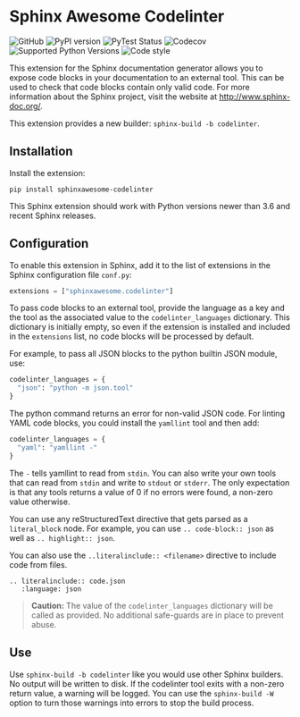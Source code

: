 # Sphinx Awesome Codelinter

![GitHub](https://img.shields.io/github/license/kai687/sphinxawesome-codelinter?color=blue&style=for-the-badge)
![PyPI version](https://img.shields.io/pypi/v/sphinxawesome-codelinter?style=for-the-badge)
![PyTest Status](https://img.shields.io/github/workflow/status/kai687/sphinxawesome-codelinter/Run%20unit%20tests%20against%20different%20versions%20of%20Python?label=tests&style=for-the-badge)
![Codecov](https://img.shields.io/codecov/c/gh/kai687/sphinxawesome-codelinter?style=for-the-badge)
![Supported Python Versions](https://img.shields.io/pypi/pyversions/sphinxawesome-codelinter?style=for-the-badge)
![Code style](https://img.shields.io/badge/Code%20Style-Black-000000?style=for-the-badge)

This extension for the Sphinx documentation generator allows you to expose code blocks
in your documentation to an external tool. This can be used to check that code blocks
contain only valid code. For more information about the Sphinx project, visit the
website at http://www.sphinx-doc.org/.

This extension provides a new builder: `sphinx-build -b codelinter`.

## Installation

Install the extension:

```console
pip install sphinxawesome-codelinter
```

This Sphinx extension should work with Python versions newer than 3.6 and recent Sphinx
releases.

## Configuration

To enable this extension in Sphinx, add it to the list of extensions in the Sphinx
configuration file `conf.py`:

```python
extensions = ["sphinxawesome.codelinter"]
```

To pass code blocks to an external tool, provide the language as a key and the tool as
the associated value to the `codelinter_languages` dictionary. This dictionary is initially
empty, so even if the extension is installed and included in the `extensions` list,
no code blocks will be processed by default.

For example, to pass all JSON blocks to the python builtin JSON module, use:

```python
codelinter_languages = {
  "json": "python -m json.tool"
}
```

The python command returns an error for non-valid JSON code. For linting YAML code blocks, you could
install the `yamllint` tool and then add:

```python
codelinter_languages = {
  "yaml": "yamllint -"
}
```

The `-` tells yamllint to read from `stdin`. You can also write your own tools that can
read from `stdin` and write to `stdout` or `stderr`. The only expectation is that any
tools returns a value of 0 if no errors were found, a non-zero value otherwise.

You can use any reStructuredText directive that gets parsed as a `literal_block` node.
For example, you can use `.. code-block:: json` as well as `.. highlight:: json`.

You can also use the `..literalinclude:: <filename>` directive to include code from
files.

```
.. literalinclude:: code.json
   :language: json
```

> **Caution:** The value of the `codelinter_languages` dictionary will be called as
provided. No additional safe-guards are in place to prevent abuse.

## Use

Use `sphinx-build -b codelinter` like you would use other Sphinx builders. No output 
will be written to disk. If the codelinter tool exits with a non-zero return value, 
a warning will be logged. You can use the `sphinx-build -W` option to turn those 
warnings into errors to stop the build process.
